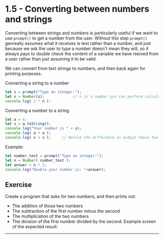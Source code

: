 # 1.5 - Converting between numbers and strings

Converting between strings and numbers is particularly useful if we want to use `prompt()` to get a number from the user. Without this step `prompt()` genreally assumes what it receives is text rather than a number, and just because we ask the user to type a number doesn't mean they will, so it always pays to double check the content of a variable we have reeived from a user rather than just assuming it to be valid.

We can convert from text strings to numbers, and then back again for printing purposes.

Converting a string to a number

```javascript
let s = prompt("Type an integer:");
let n = Number(s);             // n is a number you can perform calculations on
console.log( 2 * n );
```

Converting a number to a string

```javascript
let a = 4;
let s = a.toString();
console.log("Your number is " + s);
console.log( a + a );
console.log( s + s );     // Notice the differnece in output these two sets of additions give
```

Example:

```javascript
let number_text = prompt("Type an integer:");
let n = Number( number_text );
let answer = n * 2;
console.log("Double your number is: "+answer);
```

## Exercise

Create a program that asks for two numbers, and then prints out:

* The addition of those two numbers
* The subtraction of the first number minus the second
* The multiplication of the two numbers
* The division of the first number divided by the second. Example screen of the expected result:

---